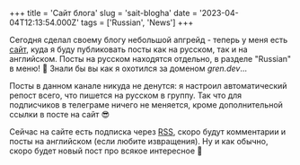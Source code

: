 +++
title = 'Сайт блога'
slug = 'sait-blogha'
date = '2023-04-04T12:13:54.000Z'
tags = ['Russian', 'News']
+++

Сегодня сделал своему блогу небольшой апгрейд - теперь у меня есть [сайт](https://gren.dev/), куда я буду публиковать посты как на русском, так и на английском. Посты на русском находятся отдельно, в разделе "Russian" в меню! 🙌 Знали бы вы как я охотился за доменом *gren.dev*...

Посты в данном канале никуда не денутся: я настроил автоматический репост всего, что пишется на русском в группу. Так что для подписчиков в телеграме ничего не меняется, кроме дополнительной ссылки в посте на сайт 😎 

Сейчас на сайте есть подписка через [RSS](https://ru.wikipedia.org/wiki/RSS), скоро будут комментарии и посты на английском (если любите извращения). Ну и как обычно, скоро будет новый пост про всякое интересное 🤖
